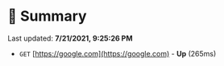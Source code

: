 # 📖 Summary
Last updated: **7/21/2021, 9:25:26 PM**

- `GET` [https://google.com](https://google.com) - **Up** (265ms)
